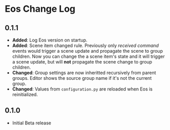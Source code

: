 # Eos Change Log

## 0.1.1

* __Added__: Log Eos version on startup.
* __Added__: Scene item changed rule. Previously only *received command* events
  would trigger a scene update and propagate the scene to group children. Now
  you can change the a scene item's state and it will trigger a scene update,
  but will **not** propagate the scene change to group children.
* __Changed__: Group settings are now inheritted recursively from parent
  groups. Editor shows the source group name if it's not the current group.
* __Changed__: Values from `configuration.py` are reloaded when Eos is
  reinitialized.

## 0.1.0

* Initial Beta release
